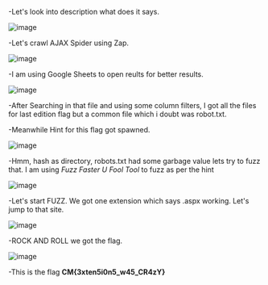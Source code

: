 -Let's look into description what does it says.

![image](https://github.com/user-attachments/assets/be532cda-1073-4f7c-94c8-cdffaa844a33)

-Let's crawl AJAX Spider using Zap.

![image](https://github.com/user-attachments/assets/9ae13d21-94ca-4ba0-89a2-3cbf7fb0e211)

-I am using Google Sheets to open reults for better results.

![image](https://github.com/user-attachments/assets/d9c90765-cae2-49d5-bebe-43479dcbe5d1)

-After Searching in that file and using some column filters, I got all the files for last edition flag but a common file which i doubt was robot.txt.

-Meanwhile Hint for this flag got spawned.

![image](https://github.com/user-attachments/assets/80733696-dff5-440a-93af-221332956325)

-Hmm, hash as directory, robots.txt had some garbage value lets try to fuzz that. I am using _Fuzz Faster U Fool Tool_ to fuzz as per the hint

![image](https://github.com/user-attachments/assets/72fc3f34-1c72-490d-b2cd-bbd1ea54c33b)

-Let's start FUZZ. We got one extension which says .aspx working. Let's jump to that site.

![image](https://github.com/user-attachments/assets/3137e74c-20b7-46b9-af2b-b31c63986116)

-ROCK AND ROLL we got the flag.

![image](https://github.com/user-attachments/assets/8f8e4f60-67b0-42f6-8ec3-f1838232cfd5)

-This is the flag **CM{3xten5i0n5_w45_CR4zY}**
  
